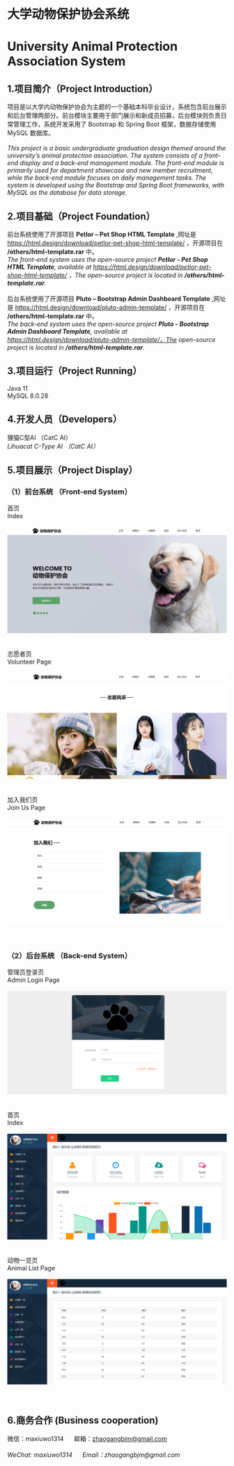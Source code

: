 # 大学动物保护协会系统
# University Animal Protection Association System

## 1.项目简介（Project Introduction）
项目是以大学内动物保护协会为主题的一个基础本科毕业设计，系统包含前台展示和后台管理两部分。前台模块主要用于部门展示和新成员招募，后台模块则负责日常管理工作，系统开发采用了 Bootstrap 和 Spring Boot 框架，数据存储使用 MySQL 数据库。<br>
<br>
_This project is a basic undergraduate graduation design themed around the university’s animal protection association. The system consists of a front-end display and a back-end management module. The front-end module is primarily used for department showcase and new member recruitment, while the back-end module focuses on daily management tasks. The system is developed using the Bootstrap and Spring Boot frameworks, with MySQL as the database for data storage._

## 2.项目基础（Project Foundation）
前台系统使用了开源项目 __Petlor – Pet Shop HTML Template__ ,网址是 https://html.design/download/petlor-pet-shop-html-template/ ，开源项目在 __/others/html-template.rar__ 中。<br>
_The front-end system uses the open-source project __Petlor - Pet Shop HTML Template__, available at https://html.design/download/petlor-pet-shop-html-template/ ，The open-source project is located in __/others/html-template.rar__._ <br>
<br>
后台系统使用了开源项目 __Pluto – Bootstrap Admin Dashboard Template__ ,网址是 https://html.design/download/pluto-admin-template/ ，开源项目在 __/others/html-template.rar__ 中。<br>
_The back-end system uses the open-source project __Pluto - Bootstrap Admin Dashboard Template__, available at https://html.design/download/pluto-admin-template/，The open-source project is located in __/others/html-template.rar__._ <br>
## 3.项目运行（Project Running）
Java 11<br>
MySQL 8.0.28<br>
## 4.开发人员（Developers）
狸猫C型AI （CatC AI）<br>
_Lihuacat C-Type AI （CatC AI）_ 
## 5.项目展示（Project Display）
### （1）前台系统 （Front-end System）
首页<br>
Index<br>
<br>
<img src="/show1.png"/><br>
<br>
<br>
志愿者页<br>
 Volunteer Page<br>
 <br>
<img src="/show2.png"/><br>
<br>
<br>
加入我们页<br>
Join Us Page<br>
<br>
<img src="/show3.png"/><br>
<br>
<br>
### （2）后台系统 （Back-end System）
管理员登录页<br>
Admin Login Page<br>
<br>
<img src="/show4.png"/><br>
<br>
<br>
首页<br>
Index<br>
<br>
<img src="/show5.png"/><br>
<br>
<br>
动物一览页<br>
Animal List Page<br>
<br>
<img src="/show6.png"/><br>
<br>
<br>
## 6.商务合作 (Business cooperation)
微信：maxiuwo1314 &nbsp;&nbsp;&nbsp;&nbsp; 邮箱：zhaogangbjm@gmail.com<br> 
<br>
_WeChat: maxiuwo1314 &nbsp;&nbsp;&nbsp;&nbsp; Email：zhaogangbjm@gmail.com_

